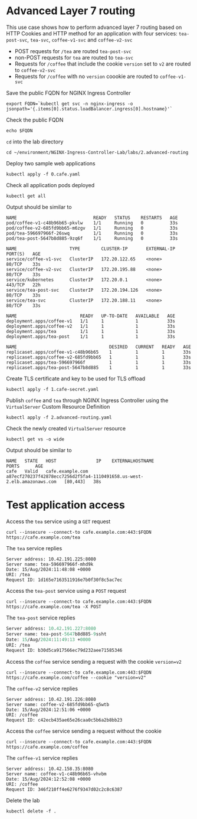 # Advanced Layer 7 routing

This use case shows how to perform advanced layer 7 routing based on HTTP Cookies and HTTP method for an application with
four services: `tea-post-svc`, `tea-svc`, `coffee-v1-svc` and `coffee-v2-svc`

- POST requests for `/tea` are routed `tea-post-svc`
- non-POST requests for `tea` are routed to `tea-svc`
- Requests for `/coffee` that include the cookie `version` set to `v2` are routed to `coffee-v2-svc`
- Requests for `/coffee` with no `version` coookie are routed to `coffee-v1-svc`

Save the public FQDN for NGINX Ingress Controller
```code
export FQDN=`kubectl get svc -n nginx-ingress -o jsonpath='{.items[0].status.loadBalancer.ingress[0].hostname}'`
```

Check the public FQDN
```code
echo $FQDN
```

`cd` into the lab directory
```code
cd ~/environment/NGINX-Ingress-Controller-Lab/labs/2.advanced-routing
```

Deploy two sample web applications
```code
kubectl apply -f 0.cafe.yaml
```

Check all application pods deployed
```code
kubectl get all
```

Output should be similar to
```
NAME                             READY   STATUS    RESTARTS   AGE
pod/coffee-v1-c48b96b65-pkvlw    1/1     Running   0          33s
pod/coffee-v2-685fd9bb65-m6zgv   1/1     Running   0          33s
pod/tea-596697966f-26swq         1/1     Running   0          33s
pod/tea-post-5647b8d885-9zq6f    1/1     Running   0          33s

NAME                    TYPE        CLUSTER-IP       EXTERNAL-IP   PORT(S)   AGE
service/coffee-v1-svc   ClusterIP   172.20.122.65    <none>        80/TCP    33s
service/coffee-v2-svc   ClusterIP   172.20.195.88    <none>        80/TCP    33s
service/kubernetes      ClusterIP   172.20.0.1       <none>        443/TCP   22h
service/tea-post-svc    ClusterIP   172.20.194.126   <none>        80/TCP    33s
service/tea-svc         ClusterIP   172.20.188.11    <none>        80/TCP    33s

NAME                        READY   UP-TO-DATE   AVAILABLE   AGE
deployment.apps/coffee-v1   1/1     1            1           33s
deployment.apps/coffee-v2   1/1     1            1           33s
deployment.apps/tea         1/1     1            1           33s
deployment.apps/tea-post    1/1     1            1           33s

NAME                                   DESIRED   CURRENT   READY   AGE
replicaset.apps/coffee-v1-c48b96b65    1         1         1       33s
replicaset.apps/coffee-v2-685fd9bb65   1         1         1       33s
replicaset.apps/tea-596697966f         1         1         1       33s
replicaset.apps/tea-post-5647b8d885    1         1         1       33s
```

Create TLS certificate and key to be used for TLS offload
```code
kubectl apply -f 1.cafe-secret.yaml
```

Publish `coffee` and `tea` through NGINX Ingress Controller using the `VirtualServer` Custom Resource Definition
```code
kubectl apply -f 2.advanced-routing.yaml
```

Check the newly created `VirtualServer` resource
```code
kubectl get vs -o wide
```

Output should be similar to
```code
NAME   STATE   HOST               IP    EXTERNALHOSTNAME                                                          PORTS      AGE
cafe   Valid   cafe.example.com         a87ecf270237f42878ecc7256d2f5fa4-1110491658.us-west-2.elb.amazonaws.com   [80,443]   38s
```

# Test application access

Access the `tea` service using a `GET` request
```code
curl --insecure --connect-to cafe.example.com:443:$FQDN https://cafe.example.com/tea
```

The `tea` service replies
```
Server address: 10.42.191.225:8080
Server name: tea-596697966f-mhd9k
Date: 15/Aug/2024:11:48:08 +0000
URI: /tea
Request ID: 1d165e7163511916e7b0f30f8c5ac7ec
```

Access the `tea-post` service using a `POST` request
```code
curl --insecure --connect-to cafe.example.com:443:$FQDN https://cafe.example.com/tea -X POST
```

The `tea-post` service replies
```e
Server address: 10.42.191.227:8080
Server name: tea-post-5647b8d885-9ssht
Date: 15/Aug/2024:11:49:13 +0000
URI: /tea
Request ID: b30d5ca917566ec79d232aee71585346
```

Access the `coffee` service sending a request with the cookie `version=v2`
```code
curl --insecure --connect-to cafe.example.com:443:$FQDN https://cafe.example.com/coffee --cookie "version=v2"
```

The `coffee-v2` service replies
```
Server address: 10.42.191.226:8080
Server name: coffee-v2-685fd9bb65-q5wtb
Date: 15/Aug/2024:12:51:06 +0000
URI: /coffee
Request ID: c42ecb435ae65e26caa0c5b6a2b8bb23
```

Access the `coffee` service sending a request without the cookie
```code
curl --insecure --connect-to cafe.example.com:443:$FQDN https://cafe.example.com/coffee
```

The `coffee-v1` service replies
```
Server address: 10.42.158.35:8080
Server name: coffee-v1-c48b96b65-vhvbm
Date: 15/Aug/2024:12:52:08 +0000
URI: /coffee
Request ID: 346f210ff4e6276f9347d02c2c8c6387
```

Delete the lab

```code
kubectl delete -f .
```
